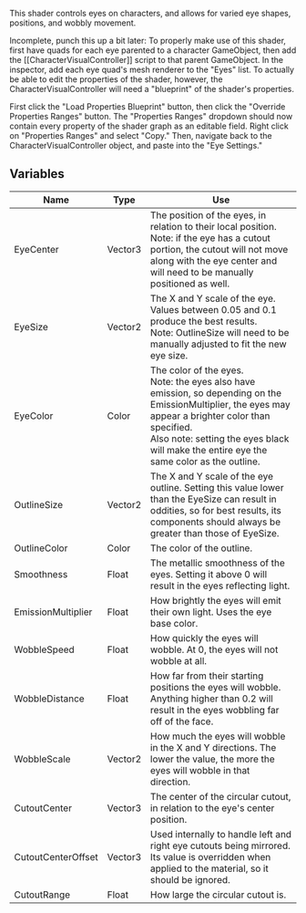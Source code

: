 This shader controls eyes on characters, and allows for varied eye shapes, positions, and wobbly movement. 

Incomplete, punch this up a bit later:
To properly make use of this shader, first have quads for each eye parented to a character GameObject, then add the [[CharacterVisualController]] script to that parent GameObject. In the inspector, add each eye quad's mesh renderer to the "Eyes" list. To actually be able to edit the properties of the shader, however, the CharacterVisualController will need a "blueprint" of the shader's properties.

First click the "Load Properties Blueprint" button, then click the "Override Properties Ranges" button. The "Properties Ranges" dropdown should now contain every property of the shader graph as an editable field. Right click on "Properties Ranges" and select "Copy." Then, navigate back to the CharacterVisualController object, and paste into the "Eye Settings."
## Variables
| Name               | Type    | Use                                                                                                                                                                                                                                                    |
| ------------------ | ------- | ------------------------------------------------------------------------------------------------------------------------------------------------------------------------------------------------------------------------------------------------------ |
| EyeCenter          | Vector3 | The position of the eyes, in relation to their local position. <br>Note: if the eye has a cutout portion, the cutout will not move along with the eye center and will need to be manually positioned as well.                                          |
| EyeSize            | Vector2 | The X and Y scale of the eye. <br>Values between 0.05 and 0.1 produce the best results.<br>Note: OutlineSize will need to be manually adjusted to fit the new eye size.                                                                                |
| EyeColor           | Color   | The color of the eyes.<br>Note: the eyes also have emission, so depending on the EmissionMultiplier, the eyes may appear a brighter color than specified.<br>Also note: setting the eyes black will make the entire eye the same color as the outline. |
| OutlineSize        | Vector2 | The X and Y scale of the eye outline. Setting this value lower than the EyeSize can result in oddities, so for best results, its components should always be greater than those of EyeSize.                                                            |
| OutlineColor       | Color   | The color of the outline.                                                                                                                                                                                                                              |
| Smoothness         | Float   | The metallic smoothness of the eyes. Setting it above 0 will result in the eyes reflecting light.                                                                                                                                                      |
| EmissionMultiplier | Float   | How brightly the eyes will emit their own light. Uses the eye base color.                                                                                                                                                                              |
| WobbleSpeed        | Float   | How quickly the eyes will wobble. At 0, the eyes will not wobble at all.                                                                                                                                                                               |
| WobbleDistance     | Float   | How far from their starting positions the eyes will wobble. Anything higher than 0.2 will result in the eyes wobbling far off of the face.                                                                                                             |
| WobbleScale        | Vector2 | How much the eyes will wobble in the X and Y directions. The lower the value, the more the eyes will wobble in that direction.                                                                                                                         |
| CutoutCenter       | Vector3 | The center of the circular cutout, in relation to the eye's center position.                                                                                                                                                                           |
| CutoutCenterOffset | Vector3 | Used internally to handle left and right eye cutouts being mirrored. Its value is overridden when applied to the material, so it should be ignored.                                                                                                    |
| CutoutRange        | Float   | How large the circular cutout is.                                                                                                                                                                                                                      |
